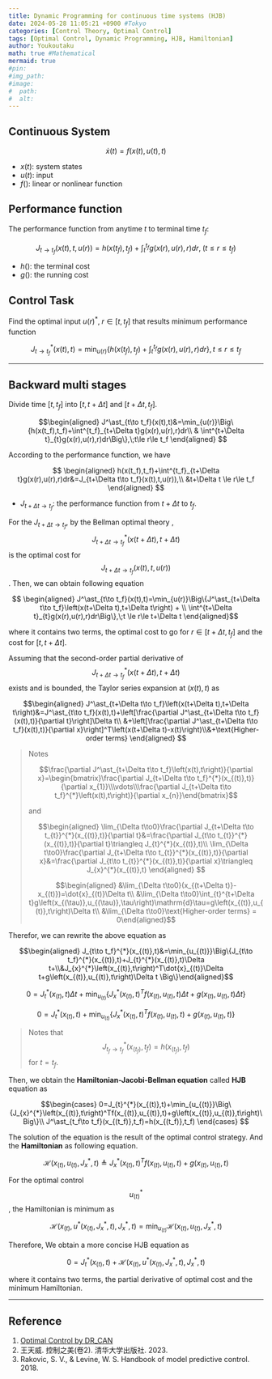 ```yaml
---
title: Dynamic Programming for continuous time systems (HJB)
date: 2024-05-28 11:05:21 +0900 #Tokyo
categories: [Control Theory, Optimal Control]
tags: [Optimal Control, Dynamic Programming, HJB, Hamiltonian]
author: Youkoutaku
math: true #Mathematical
mermaid: true
#pin: 
#img_path: 
#image:
#  path:
#  alt:
---
```


## Continuous System

$$\dot x(t)=f\left(x(t),u(t),t\right)$$

- $x(t):$ system states
- $u(t):$ input
- $f():$ linear or nonlinear function

## Performance function
The performance function from anytime $t$ to terminal time $t_f$:

$$J_{t\to t_f}(x(t),t,u(r))=h(x(t_f),t_f)+\int^{t_f}_{t}g(x(r),u(r),r)dr,\;(t\le r\le t_f)$$

- $h():$ the terminal cost
- $g():$ the running cost

## Control Task
Find the optimal input $u(r)^\ast,\; r\in[t,t_f]$ that results minimum performance function

$$J^\ast_{t\to t_f}(x(t),t)=\min_{u(r)}\left\{h(x(t_f),t_f)+\int^{t_f}_{t}g(x(r),u(r),r)dr\right\},t\le r\le t_f$$

---
## Backward multi stages
Divide time $[t,t_f]$ into $[t,t+\Delta t]$ and $[t+\Delta t,t_f]$.

$$\begin{aligned}
J^\ast_{t\to t_f}(x(t),t)&=\min_{u(r)}\Big\{h(x(t_f),t_f)+\int^{t_f}_{t+\Delta t}g(x(r),u(r),r)dr\\ & \int^{t+\Delta t}_{t}g(x(r),u(r),r)dr\Big\},\;t\le r\le t_f
\end{aligned}
$$

According to the performance function, we have

$$
\begin{aligned}
	h(x(t_f),t_f)+\int^{t_f}_{t+\Delta t}g(x(r),u(r),r)dr&=J_{t+\Delta t\to t_f}(x(t),t,u(r)),\\ &t+\Delta t \le r\le t_f
\end{aligned}
$$

- $J_{t+\Delta t\to t_f}:$ the performance function from $t+\Delta t$ to $t_f$.

For the $J_{t+\Delta t\to t_f}$, by the Bellman optimal theory , $$J^\ast_{t+\Delta t\to t_f}\left(x(t+\Delta t) ,t+\Delta t\right)$$ is the optimal cost for $$J_{t+\Delta t\to t_f}(x(t),t,u(r))$$. Then, we can obtain following equation

$$
\begin{aligned}
J^\ast_{t\to t_f}(x(t),t)=\min_{u(r)}\Big\{J^\ast_{t+\Delta t\to t_f}\left(x(t+\Delta t),t+\Delta t\right) + \\ \int^{t+\Delta t}_{t}g(x(r),u(r),r)dr\Big\},\;t \le r\le t+\Delta t
\end{aligned}$$

where it contains two terms, the optimal cost to go for  $r\in[t+\Delta t, t_f]$ and the cost for $[t,t+\Delta t]$.

Assuming that the second-order partial derivative of $$J^\ast_{t+\Delta t\to t_f}\left(x(t+\Delta t),t+\Delta t\right)$$ exists and is bounded,  the Taylor series expansion at $(x(t),t)$ as

$$\begin{aligned}
J^\ast_{t+\Delta t\to t_f}\left(x(t+\Delta t),t+\Delta t\right)&=J^\ast_{t\to t_f}(x(t),t)+\left[\frac{\partial J^\ast_{t+\Delta t\to t_f}(x(t),t)}{\partial t}\right]\Delta t\\ &+\left[\frac{\partial J^\ast_{t+\Delta t\to t_f}(x(t),t)}{\partial x}\right]^T\left(x(t+\Delta t)-x(t)\right)\\&+\text{Higher-order terms}
\end{aligned}
$$

>Notes 
>
>$$\frac{\partial J^\ast_{t+\Delta t\to t_f}\left(x(t),t\right)}{\partial x}=\begin{bmatrix}\frac{\partial J_{t+\Delta t\to t_f}^{*}(x_{(t)},t)}{\partial x_{1}}\\\vdots\\\frac{\partial J_{t+\Delta t\to t_f}^{*}\left(x(t),t\right)}{\partial x_{n}}\end{bmatrix}$$
>
>and
>
>$$\begin{aligned}
\lim_{\Delta t\to0}\frac{\partial J_{t+\Delta t\to t_{t}}^{*}(x_{(t)},t)}{\partial t}&=\frac{\partial J_{t\to t_{t}}^{*}(x_{(t)},t)}{\partial t}\triangleq J_{t}^{*}(x_{(t)},t)\\ \lim_{\Delta t\to0}\frac{\partial J_{t+\Delta t\to t_{t}}^{*}(x_{(t)},t)}{\partial x}&=\frac{\partial J_{t\to t_{t}}^{*}(x_{(t)},t)}{\partial x}\triangleq J_{x}^{*}(x_{(t)},t)
\end{aligned}
$$
>
>$$\begin{aligned}
&\lim_{\Delta t\to0}(x_{(t+\Delta t)}-x_{(t)})=\dot{x}_{(t)}\Delta t\\
&\lim_{\Delta t\to0}\int_{t}^{t+\Delta t}g\left(x_{(\tau)},u_{(\tau)},\tau\right)\mathrm{d}\tau=g\left(x_{(t)},u_{(t)},t\right)\Delta t\\ &\lim_{\Delta t\to0}\text{Higher-order terms} = 0\end{aligned}$$

Therefor, we can rewrite the above equation as 

$$\begin{aligned} J_{t\to t_f}^{*}(x_{(t)},t)&=\min_{u_{(t)}}\Big\{J_{t\to t_f}^{*}(x_{(t)},t)+J_{t}^{*}(x_{(t)},t)\Delta t+\\&J_{x}^{*}\left(x_{(t)},t\right)^T\dot{x}_{(t)}\Delta t+g\left(x_{(t)},u_{(t)},t\right)\Delta t \Big\}\end{aligned}$$

$$
0=J_{t}^{*}(x_{(t)},t)\Delta t+\min_{u_{(t)}}\Big\{J_{x}^{*}\left(x_{(t)},t\right)^Tf(x_{(t)},u_{(t)},t)\Delta t+g\left(x_{(t)},u_{(t)},t\right)\Delta t \Big\}$$

$$
0=J_{t}^{*}(x_{(t)},t)+\min_{u_{(t)}}\Big\{J_{x}^{*}\left(x_{(t)},t\right)^Tf(x_{(t)},u_{(t)},t)+g\left(x_{(t)},u_{(t)},t\right)\Big\}$$

> Notes that $$J^\ast_{t_f\to t_f}(x_{(t_f)},t_f)=h(x_{(t_f)},t_f)$$ for $t=t_f$.

Then, we obtain the **Hamiltonian-Jacobi-Bellman equation** called **HJB** equation as 

$$\begin{cases}
0=J_{t}^{*}(x_{(t)},t)+\min_{u_{(t)}}\Big\{J_{x}^{*}\left(x_{(t)},t\right)^Tf(x_{(t)},u_{(t)},t)+g\left(x_{(t)},u_{(t)},t\right)\Big\}\\
J^\ast_{t_f\to t_f}(x_{(t_f)},t_f)=h(x_{(t_f)},t_f)
\end{cases}
$$

The solution of the equation is the result of the optimal control strategy. And the **Hamiltonian** as following equation.

$$
\mathcal{H}(x_{(t)},u_{(t)},J_{x}^{*},t)\triangleq J_{x}^{*}(x_{(t)},t)^Tf(x_{(t)},u_{(t)},t)+g(x_{(t)},u_{(t)},t)$$

For the optimal control $$u^\ast_{(t)}$$, the Hamiltonian is minimum as 

$$\mathcal{H}(x_{(t)},u^{*}(x_{(t)},J_{x}^{*},t),J_{x}^{*},t)=\min_{u_{(t)}}\mathcal{H}(x_{(t)},u_{(t)},J_{x}^{*},t)$$

Therefore, We obtain a more concise HJB equation as 

$$0=J_{t}^{*}(x_{(t)},t)+\mathcal{H}(x_{(t)},u^{*}(x_{(t)},J_{x}^{*},t),J_{x}^{*},t)$$

where it contains two terms, the partial derivative of optimal cost  and the minimum Hamiltonian.

---
## Reference
1. [Optimal Control by DR_CAN ](https://space.bilibili.com/230105574/channel/collectiondetail?sid=1814750)
2. 王天威. 控制之美(卷2). 清华大学出版社. 2023.
3. Rakovic, S. V., & Levine, W. S. Handbook of model predictive control. 2018. 